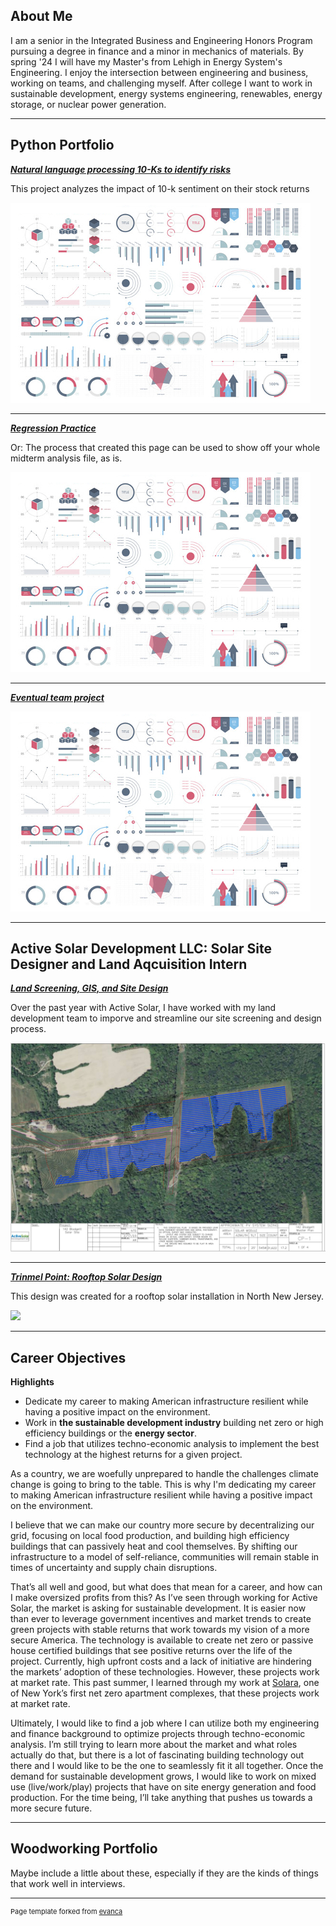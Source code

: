 ## About Me

I am a senior in the Integrated Business and Engineering Honors Program pursuing a degree in finance and a minor in mechanics of materials. By spring '24 I will have my Master's from Lehigh in Energy System's Engineering. I enjoy the intersection between engineering and business, working on teams, and challenging myself. After college I want to work in sustainable development, energy systems engineering, renewables, energy storage, or nuclear power generation.

---

## Python Portfolio

<!-- You can link to other websites, PDFs in this repo, and other pages in this repo -->

_**[Natural language processing 10-Ks to identify risks](report.md)**_

This project analyzes the impact of 10-k sentiment on their stock returns

<img src="images/dummy_thumbnail.jpg?raw=true"/>

---

_**[Regression Practice](Regression_practice)**_

Or: The process that created this page can be used to show off your whole midterm analysis file, as is.

<img src="images/dummy_thumbnail.jpg?raw=true"/>

---

_**[Eventual team project](https://donbowen.github.io/teamproject/)**_

<img src="images/dummy_thumbnail.jpg?raw=true"/>

---

## Active Solar Development LLC: Solar Site Designer and Land Aqcuisition Intern

_**[Land Screening, GIS, and Site Design](/pdf/sample_presentation.pdf)**_

Over the past year with Active Solar, I have worked with my land development team to imporve and streamline our site screening and design process.

<img src="active_solar/blodgett_site_design.JPG?raw=true"/>

---

_**[Trinmel Point: Rooftop Solar Design](/pdf/sample_presentation.pdf)**_

This design was created for a rooftop solar installation in North New Jersey.

<img src="active_solar/Trinmel_Point_Solar_Site.pdf?raw=true"/>

---

## Career Objectives

__Highlights__
-	Dedicate my career to making American infrastructure resilient while having a positive impact on the environment.
-	Work in __the sustainable development industry__ building net zero or high efficiency buildings or the __energy sector__.
-	Find a job that utilizes techno-economic analysis to implement the best technology at the highest returns for a given project.

As a country, we are woefully unprepared to handle the challenges climate change is going to bring to the table. This is why I'm dedicating my career to making American infrastructure resilient while having a positive impact on the environment.  

I believe that we can make our country more secure by decentralizing our grid, focusing on local food production, and building high efficiency buildings that can passively heat and cool themselves. By shifting our infrastructure to a model of self-reliance, communities will remain stable in times of uncertainty and supply chain disruptions.

That’s all well and good, but what does that mean for a career, and how can I make oversized profits from this? As I’ve seen through working for Active Solar, the market is asking for sustainable development. It is easier now than ever to leverage government incentives and market trends to create green projects with stable returns that work towards my vision of a more secure America. The technology is available to create net zero or passive house certified buildings that see positive returns over the life of the project. Currently, high upfront costs and a lack of initiative are hindering the markets’ adoption of these technologies. However, these projects work at market rate. This past summer, I learned through my work at [Solara](https://www.solaraluxuryapartments.com/), one of New York’s first net zero apartment complexes, that these projects work at market rate.

Ultimately, I would like to find a job where I can utilize both my engineering and finance background to optimize projects through techno-economic analysis. I’m still trying to learn more about the market and what roles actually do that, but there is a lot of fascinating building technology out there and I would like to be the one to seamlessly fit it all together. Once the demand for sustainable development grows, I would like to work on mixed use (live/work/play) projects that have on site energy generation and food production. For the time being, I’ll take anything that pushes us towards a more secure future.


---

## Woodworking Portfolio

Maybe include a little about these, especially if they are the kinds of things that work well in interviews.

---
<p style="font-size:11px">Page template forked from <a href="https://github.com/evanca/quick-portfolio">evanca</a></p>
<!-- Remove above link if you don't want to attibute -->
